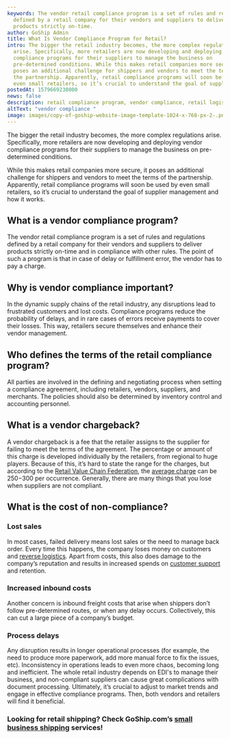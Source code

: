 ```yaml
---
keywords: The vendor retail compliance program is a set of rules and regulations
  defined by a retail company for their vendors and suppliers to deliver
  products strictly on-time.
author: GoShip Admin
title: What Is Vendor Compliance Program for Retail?
intro: The bigger the retail industry becomes, the more complex regulations
  arise. Specifically, more retailers are now developing and deploying vendor
  compliance programs for their suppliers to manage the business on
  pre-determined conditions. While this makes retail companies more secure, it
  poses an additional challenge for shippers and vendors to meet the terms of
  the partnership. Apparently, retail compliance programs will soon be used by
  even small retailers, so it’s crucial to understand the goal of supplie
postedAt: 1579669238000
news: false
description: retail compliance program, vendor compliance, retail logistics
altText: "vendor compliance "
image: images/copy-of-goship-website-image-template-1024-x-768-px-2-.png
---
```

The bigger the retail industry becomes, the more complex regulations arise. Specifically, more retailers are now developing and deploying vendor compliance programs for their suppliers to manage the business on pre-determined conditions. 

While this makes retail companies more secure, it poses an additional challenge for shippers and vendors to meet the terms of the partnership. Apparently, retail compliance programs will soon be used by even small retailers, so it’s crucial to understand the goal of supplier management and how it works.

## What is a vendor compliance program?

The vendor retail compliance program is a set of rules and regulations defined by a retail company for their vendors and suppliers to deliver products strictly on-time and in compliance with other rules. The point of such a program is that in case of delay or fulfillment error, the vendor has to pay a charge.

## Why is vendor compliance important?

In the dynamic supply chains of the retail industry, any disruptions lead to frustrated customers and lost costs. Compliance programs reduce the probability of delays, and in rare cases of errors receive payments to cover their losses. This way, retailers secure themselves and enhance their vendor management.

## Who defines the terms of the retail compliance program?

All parties are involved in the defining and negotiating process when setting a compliance agreement, including retailers, vendors, suppliers, and merchants. The policies should also be determined by inventory control and accounting personnel.

## What is a vendor chargeback?

A vendor chargeback is a fee that the retailer assigns to the supplier for failing to meet the terms of the agreement. The percentage or amount of this charge is developed individually by the retailers, from regional to huge players. Because of this, it’s hard to state the range for the charges, but according to the [Retail Value Chain Federation](https://www.rvcf.com/), the [average charge](https://multichannelmerchant.com/operations/9-steps-develop-implement-vendor-compliance-program/) can be $250-$300 per occurrence. Generally, there are many things that you lose when suppliers are not compliant.

## What is the cost of non-compliance?

### Lost sales

In most cases, failed delivery means lost sales or the need to manage back order. Every time this happens, the company loses money on customers and [reverse logistics](https://www.goship.com/blog/reverse-logistics-how-to-handle-e-commerce-returns/). Apart from costs, this also does damage to the company’s reputation and results in increased spends on [customer support](https://www.goship.com/blog/how-to-improve-your-customers-experience-through-shipping/) and retention.

### Increased inbound costs

Another concern is inbound freight costs that arise when shippers don’t follow pre-determined routes, or when any delay occurs. Collectively, this can cut a large piece of a company’s budget.

### Process delays

Any disruption results in longer operational processes (for example, the need to produce more paperwork, add more manual force to fix the issues, etc). Inconsistency in operations leads to even more chaos, becoming long and inefficient. The whole retail industry depends on EDI's to manage their business, and non-compliant suppliers can cause great complications with document processing. Ultimately, it’s crucial to adjust to market trends and engage in effective compliance programs. Then, both vendors and retailers will find it beneficial.

### Looking for retail shipping? Check GoShip.com’s [small business shipping](https://www.goship.com/shipping-services/small-business-shipping) services!